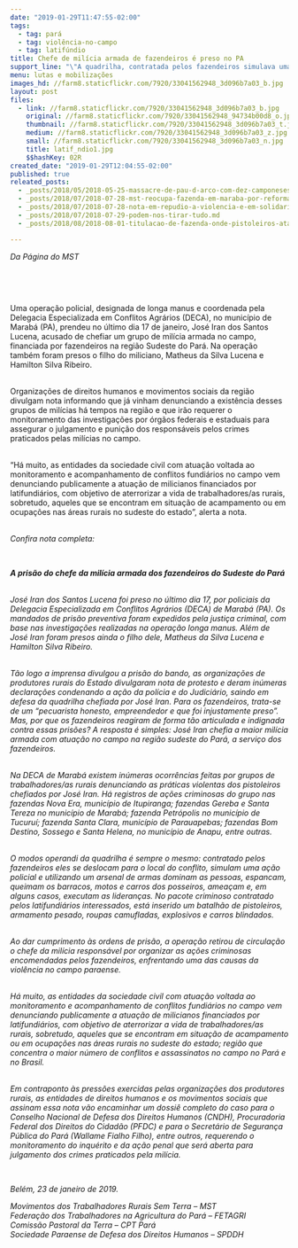```yaml
---
date: "2019-01-29T11:47:55-02:00"
tags:
  - tag: pará
  - tag: violência-no-campo
  - tag: latifúndio
title: Chefe de milícia armada de fazendeiros é preso no PA
support_line: "\"A quadrilha, contratada pelos fazendeiros simulava uma ação policial e com um arsenal de armas espancava pessoas, queimava barracos, e, em alguns casos, executava as lideranças\", denuncia nota"
menu: lutas e mobilizações
images_hd: //farm8.staticflickr.com/7920/33041562948_3d096b7a03_b.jpg
layout: post
files:
  - link: //farm8.staticflickr.com/7920/33041562948_3d096b7a03_b.jpg
    original: //farm8.staticflickr.com/7920/33041562948_94734b00d8_o.jpg
    thumbnail: //farm8.staticflickr.com/7920/33041562948_3d096b7a03_t.jpg
    medium: //farm8.staticflickr.com/7920/33041562948_3d096b7a03_z.jpg
    small: //farm8.staticflickr.com/7920/33041562948_3d096b7a03_n.jpg
    title: latif_ndio1.jpg
    $$hashKey: 02R
created_date: "2019-01-29T12:04:55-02:00"
published: true
releated_posts:
  - _posts/2018/05/2018-05-25-massacre-de-pau-d-arco-com-dez-camponeses-mortos-pela-policia-completa-1-ano.md
  - _posts/2018/07/2018-07-28-mst-reocupa-fazenda-em-maraba-por-reforma-agraria.md
  - _posts/2018/07/2018-07-28-nota-em-repudio-a-violencia-e-em-solidariedade-as-trabalhadoras-es-sem-terra-do-acampamento-hugo-chavez-no-para.md
  - _posts/2018/07/2018-07-29-podem-nos-tirar-tudo.md
  - _posts/2018/08/2018-08-01-titulacao-de-fazenda-onde-pistoleiros-atacaram-sem-terra-no-para-foi-resultado-de-fraude.md

---
```

<p><em>Da P&aacute;gina do MST&nbsp;</em></p>

<p>&nbsp;</p>

<p>&nbsp;</p>

<p>Uma opera&ccedil;&atilde;o policial, designada de longa manus e coordenada pela Delegacia Especializada em Conflitos Agr&aacute;rios (DECA), no munic&iacute;pio de Marab&aacute; (PA), prendeu no &uacute;ltimo dia 17 de janeiro, Jos&eacute; Iran dos Santos Lucena, acusado de chefiar um grupo de mil&iacute;cia armada no campo, financiada por fazendeiros na regi&atilde;o Sudeste do Par&aacute;. Na opera&ccedil;&atilde;o tamb&eacute;m foram presos o filho do miliciano, Matheus da Silva Lucena e Hamilton Silva Ribeiro.&nbsp;</p>

<p><br />
Organiza&ccedil;&otilde;es de direitos humanos e movimentos sociais da regi&atilde;o divulgam nota informando que j&aacute; vinham denunciando a exist&ecirc;ncia desses grupos de mil&iacute;cias h&aacute; tempos na regi&atilde;o e que ir&atilde;o requerer o monitoramento das investiga&ccedil;&otilde;es por &oacute;rg&atilde;os federais e estaduais para assegurar o julgamento e puni&ccedil;&atilde;o dos respons&aacute;veis pelos crimes praticados pelas mil&iacute;cias no campo.&nbsp;</p>

<p><br />
&ldquo;H&aacute; muito, as entidades da sociedade civil com atua&ccedil;&atilde;o voltada ao monitoramento e acompanhamento de conflitos fundi&aacute;rios no campo vem denunciando publicamente a atua&ccedil;&atilde;o de milicianos financiados por latifundi&aacute;rios, com objetivo de aterrorizar a vida de trabalhadores/as rurais, sobretudo, aqueles que se encontram em situa&ccedil;&atilde;o de acampamento ou em ocupa&ccedil;&otilde;es nas &aacute;reas rurais no sudeste do estado&rdquo;, alerta a nota.</p>

<p><br />
<em>Confira nota completa:</em></p>

<p>&nbsp;</p>

<p><strong><em>A pris&atilde;o do chefe da mil&iacute;cia armada dos fazendeiros do Sudeste do Par&aacute;</em></strong></p>

<p><br />
<em>Jos&eacute; Iran dos Santos Lucena foi preso no &uacute;ltimo dia 17, por policiais da Delegacia Especializada em Conflitos Agr&aacute;rios (DECA) de Marab&aacute; (PA). Os mandados de pris&atilde;o preventiva foram expedidos pela justi&ccedil;a criminal, com base nas investiga&ccedil;&otilde;es realizadas na opera&ccedil;&atilde;o longa manus. Al&eacute;m de Jos&eacute; Iran foram presos ainda o filho dele, Matheus da Silva Lucena e Hamilton Silva Ribeiro.&nbsp;</em></p>

<p><br />
<em>T&atilde;o logo a imprensa divulgou a pris&atilde;o do bando, as organiza&ccedil;&otilde;es de produtores rurais do Estado divulgaram nota de protesto e deram in&uacute;meras declara&ccedil;&otilde;es condenando a a&ccedil;&atilde;o da pol&iacute;cia e do Judici&aacute;rio, saindo em defesa da quadrilha chefiada por Jos&eacute; Iran. Para os fazendeiros, trata-se de um &ldquo;pecuarista honesto, empreendedor e que foi injustamente preso&rdquo;. Mas, por que os fazendeiros reagiram de forma t&atilde;o articulada e indignada contra essas pris&otilde;es? A resposta &eacute; simples: Jos&eacute; Iran chefia a maior mil&iacute;cia armada com atua&ccedil;&atilde;o no campo na regi&atilde;o sudeste do Par&aacute;, a servi&ccedil;o dos fazendeiros.&nbsp;</em></p>

<p><br />
<em>Na DECA de Marab&aacute; existem in&uacute;meras ocorr&ecirc;ncias feitas por grupos de trabalhadores/as rurais denunciando as pr&aacute;ticas violentas dos pistoleiros chefiados por Jos&eacute; Iran. H&aacute; registros de a&ccedil;&otilde;es criminosas do grupo nas fazendas Nova Era, munic&iacute;pio de Itupiranga; fazendas Gereba e Santa Tereza no munic&iacute;pio de Marab&aacute;; fazenda Petr&oacute;polis no munic&iacute;pio de Tucuru&iacute;; fazenda Santa Clara, munic&iacute;pio de Parauapebas; fazendas Bom Destino, Sossego e Santa Helena, no munic&iacute;pio de Anapu, entre outras.&nbsp;</em></p>

<p><br />
<em>O modos operandi da quadrilha &eacute; sempre o mesmo: contratado pelos fazendeiros eles se deslocam para o local do conflito, simulam uma a&ccedil;&atilde;o policial e utilizando um arsenal de armas dominam as pessoas, espancam, queimam os barracos, motos e carros dos posseiros, amea&ccedil;am e, em alguns casos, executam as lideran&ccedil;as. No pacote criminoso contratado pelos latifundi&aacute;rios interessados, est&aacute; inserido um batalh&atilde;o de pistoleiros, armamento pesado, roupas camufladas, explosivos e carros blindados.&nbsp;&nbsp;</em></p>

<p><br />
<em>Ao dar cumprimento &agrave;s ordens de pris&atilde;o, a opera&ccedil;&atilde;o retirou de circula&ccedil;&atilde;o o chefe da mil&iacute;cia respons&aacute;vel por organizar as a&ccedil;&otilde;es criminosas encomendadas pelos fazendeiros, enfrentando uma das causas da viol&ecirc;ncia no campo paraense.</em></p>

<p><br />
<em>H&aacute; muito, as entidades da sociedade civil com atua&ccedil;&atilde;o voltada ao monitoramento e acompanhamento de conflitos fundi&aacute;rios no campo vem denunciando publicamente a atua&ccedil;&atilde;o de milicianos financiados por latifundi&aacute;rios, com objetivo de aterrorizar a vida de trabalhadores/as rurais, sobretudo, aqueles que se encontram em situa&ccedil;&atilde;o de acampamento ou em ocupa&ccedil;&otilde;es nas &aacute;reas rurais no sudeste do estado; regi&atilde;o que concentra o maior n&uacute;mero de conflitos e assassinatos no campo no Par&aacute; e no Brasil.</em></p>

<p><br />
<em>Em contraponto &agrave;s press&otilde;es exercidas pelas organiza&ccedil;&otilde;es dos produtores rurais, as entidades de direitos humanos e os movimentos sociais que assinam essa nota v&atilde;o encaminhar um dossi&ecirc; completo do caso para o Conselho Nacional de Defesa dos Direitos Humanos (CNDH), Procuradoria Federal dos Direitos do Cidad&atilde;o (PFDC) e para o Secret&aacute;rio de Seguran&ccedil;a P&uacute;blica do Par&aacute; (Wallame Fialho Filho), entre outros, requerendo o monitoramento do inqu&eacute;rito e da a&ccedil;&atilde;o penal que ser&aacute; aberta para julgamento dos crimes praticados pela mil&iacute;cia.&nbsp;&nbsp;</em></p>

<p>&nbsp;</p>

<p><em>Bel&eacute;m, 23 de janeiro de 2019.</em></p>

<p><em>Movimentos dos Trabalhadores Rurais Sem Terra &ndash; MST&nbsp;<br />
Federa&ccedil;&atilde;o dos Trabalhadores na Agricultura do Par&aacute; &ndash; FETAGRI&nbsp;<br />
Comiss&atilde;o Pastoral da Terra &ndash; CPT Par&aacute;&nbsp;<br />
Sociedade Paraense de Defesa dos Direitos Humanos &ndash; SPDDH</em></p>

<p>&nbsp;</p>
